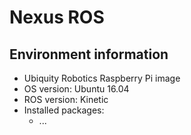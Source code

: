 # Nexus ROS

## Environment information
- Ubiquity Robotics Raspberry Pi image
- OS version: Ubuntu 16.04 
- ROS version: Kinetic
- Installed packages:
    - ...

